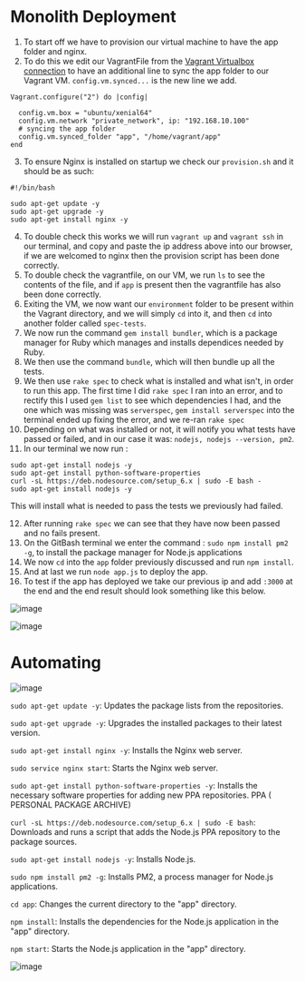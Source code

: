 # Monolith Deployment

1. To start off we have to provision our virtual machine to have the app folder and nginx.
2. To do this we edit our VagrantFile from the [Vagrant Virtualbox connection](https://github.com/mthussain1234/github_virtualisation_tech221#vagrant-virtualbox-connection) to have an additional line to sync the app folder to our Vagrant VM. `config.vm.synced...` is the new line we add.
```
Vagrant.configure("2") do |config|

  config.vm.box = "ubuntu/xenial64"
  config.vm.network "private_network", ip: "192.168.10.100"
  # syncing the app folder
  config.vm.synced_folder "app", "/home/vagrant/app"
end
```

3. To ensure Nginx is installed on startup we check our `provision.sh` and it should be as such: 
```
#!/bin/bash

sudo apt-get update -y
sudo apt-get upgrade -y
sudo apt-get install nginx -y
```

4.  To double check this works we will run `vagrant up` and `vagrant ssh` in our terminal, and copy and paste the ip address above into our browser, if we are welcomed to nginx then the provision script has been done correctly.
5.  To double check the vagrantfile, on our VM, we run `ls` to see the contents of the file, and if `app` is present then the vagrantfile has also been done correctly.
6.  Exiting the VM, we now want our `environment` folder to be present within the Vagrant directory, and we will simply `cd` into it, and then `cd` into another folder called `spec-tests`. 
7.  We now run the command `gem install bundler`, which is a package manager for Ruby which manages and installs dependices needed by Ruby.
8.  We then use the command `bundle`, which will then bundle up all the tests.
9.  We then use `rake spec` to check what is installed and what isn't, in order to run this app. The first time I did `rake spec` I ran into an error, and to rectify this I used `gem list` to see which dependencies I had, and the one which was missing was `serverspec`, `gem install serverspec` into the terminal ended up fixing the error, and we re-ran `rake spec`
10.  Depending on what was installed or not, it will notify you what tests have passed or failed, and in our case it was: `nodejs, nodejs --version, pm2`.
11.  In our terminal we now run : 
  ```
  sudo apt-get install nodejs -y
sudo apt-get install python-software-properties
curl -sL https://deb.nodesource.com/setup_6.x | sudo -E bash -
sudo apt-get install nodejs -y
```
This will install what is needed to pass the tests we previously had failed.

12.  After running `rake spec` we can see that they have now been passed and no fails present.
14.  On the GitBash terminal we enter the command :
`sudo npm install pm2 -g`, to install the package manager for Node.js applications
14.  We now `cd` into the `app` folder previously discussed and run `npm install`.
15.  And at last we run `node app.js` to deploy the app.
16.  To test if the app has deployed we take our previous ip and add `:3000` at the end and the end result should look something like this below.


![image](https://user-images.githubusercontent.com/129314018/232801602-98de8a87-55a4-4326-82dd-4ff1d5d1f1cc.png)


![image](https://user-images.githubusercontent.com/129314018/232799997-ecc89a58-b2cc-417d-8bd1-7a64816b2dcb.png)

# Automating


![image](https://user-images.githubusercontent.com/129314018/232823447-d13e617e-11e0-4d5a-a7db-31bb524eb17e.png)

`sudo apt-get update -y`: Updates the package lists from the repositories.

`sudo apt-get upgrade -y`: Upgrades the installed packages to their latest version.

`sudo apt-get install nginx -y`: Installs the Nginx web server.

`sudo service nginx start`: Starts the Nginx web server.

`sudo apt-get install python-software-properties -y`: Installs the necessary software properties for adding new PPA repositories. PPA ( PERSONAL PACKAGE ARCHIVE)

`curl -sL https://deb.nodesource.com/setup_6.x | sudo -E bash`: Downloads and runs a script that adds the Node.js PPA repository to the package sources.

`sudo apt-get install nodejs -y`: Installs Node.js.

`sudo npm install pm2 -g`: Installs PM2, a process manager for Node.js applications.

`cd app`: Changes the current directory to the "app" directory.

`npm install`: Installs the dependencies for the Node.js application in the "app" directory.

`npm start`: Starts the Node.js application in the "app" directory.

![image](https://user-images.githubusercontent.com/129314018/232823616-03b876c2-0ecb-47e6-98ea-2bdc998fd570.png)





